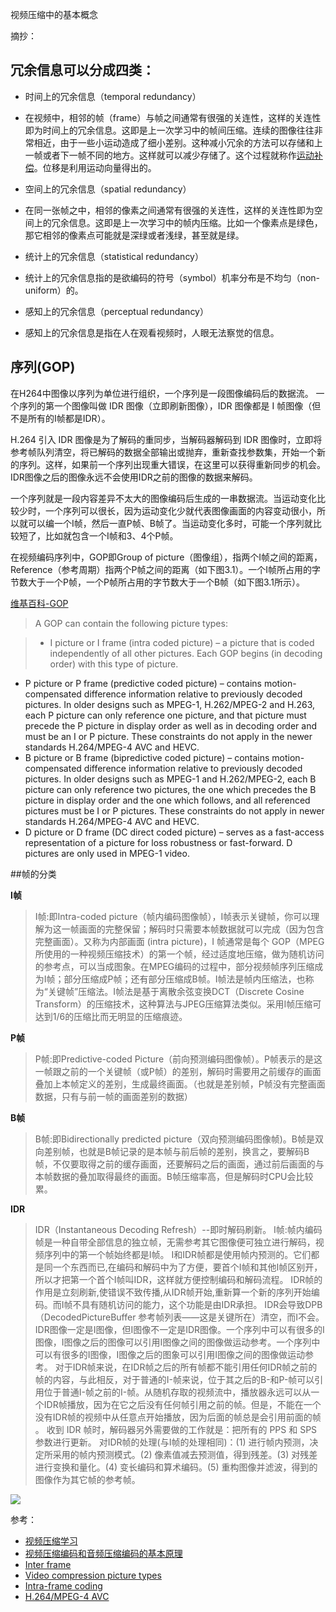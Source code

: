 视频压缩中的基本概念

摘抄：

## **冗余信息**可以分成四类：

- 时间上的冗余信息（temporal redundancy）
 - 在视频中，相邻的帧（frame）与帧之间通常有很强的关连性，这样的关连性即为时间上的冗余信息。这即是上一次学习中的帧间压缩。连续的图像往往非常相近，由于一些小运动造成了细小差别。这种减小冗余的方法可以存储和上一帧或者下一帧不同的地方。这样就可以减少存储了。这个过程就称作[运动补偿](https://en.wikipedia.org/wiki/Motion_compensation)。位移是利用运动向量得出的。

- 空间上的冗余信息（spatial redundancy）
 - 在同一张帧之中，相邻的像素之间通常有很强的关连性，这样的关连性即为空间上的冗余信息。这即是上一次学习中的帧内压缩。比如一个像素点是绿色，那它相邻的像素点可能就是深绿或者浅绿，甚至就是绿。

- 统计上的冗余信息（statistical redundancy）
 - 统计上的冗余信息指的是欲编码的符号（symbol）机率分布是不均匀（non-uniform）的。

- 感知上的冗余信息（perceptual redundancy）
 - 感知上的冗余信息是指在人在观看视频时，人眼无法察觉的信息。

## 序列(GOP)


在H264中图像以序列为单位进行组织，一个序列是一段图像编码后的数据流。
一个序列的第一个图像叫做 IDR 图像（立即刷新图像），IDR 图像都是 I 帧图像（但不是所有的I帧都是IDR）。

H.264 引入 IDR 图像是为了解码的重同步，当解码器解码到 IDR 图像时，立即将参考帧队列清空，将已解码的数据全部输出或抛弃，重新查找参数集，开始一个新的序列。这样，如果前一个序列出现重大错误，在这里可以获得重新同步的机会。IDR图像之后的图像永远不会使用IDR之前的图像的数据来解码。

一个序列就是一段内容差异不太大的图像编码后生成的一串数据流。当运动变化比较少时，一个序列可以很长，因为运动变化少就代表图像画面的内容变动很小，所以就可以编一个I帧，然后一直P帧、B帧了。当运动变化多时，可能一个序列就比较短了，比如就包含一个I帧和3、4个P帧。

在视频编码序列中，GOP即Group of picture（图像组），指两个I帧之间的距离，Reference（参考周期）指两个P帧之间的距离（如下图3.1）。一个I帧所占用的字节数大于一个P帧，一个P帧所占用的字节数大于一个B帧（如下图3.1所示）。

[维基百科-GOP](https://en.wikipedia.org/wiki/Group_of_pictures)
>A GOP can contain the following picture types:

>- I picture or I frame (intra coded picture) – a picture that is coded independently of all other pictures. Each GOP begins (in decoding order) with this type of picture.
- P picture or P frame (predictive coded picture) – contains motion-compensated difference information relative to previously decoded pictures. In older designs such as MPEG-1, H.262/MPEG-2 and H.263, each P picture can only reference one picture, and that picture must precede the P picture in display order as well as in decoding order and must be an I or P picture. These constraints do not apply in the newer standards H.264/MPEG-4 AVC and HEVC.
- B picture or B frame (bipredictive coded picture) – contains motion-compensated difference information relative to previously decoded pictures. In older designs such as MPEG-1 and H.262/MPEG-2, each B picture can only reference two pictures, the one which precedes the B picture in display order and the one which follows, and all referenced pictures must be I or P pictures. These constraints do not apply in newer standards H.264/MPEG-4 AVC and HEVC.
- D picture or D frame (DC direct coded picture) – serves as a fast-access representation of a picture for loss robustness or fast-forward. D pictures are only used in MPEG-1 video.

##帧的分类

**I帧**

>I帧:即Intra-coded picture（帧内编码图像帧），I帧表示关键帧，你可以理解为这一帧画面的完整保留；解码时只需要本帧数据就可以完成（因为包含完整画面）。又称为内部画面 (intra picture)，I 帧通常是每个 GOP（MPEG 所使用的一种视频压缩技术）的第一个帧，经过适度地压缩，做为随机访问的参考点，可以当成图象。在MPEG编码的过程中，部分视频帧序列压缩成为I帧；部分压缩成P帧；还有部分压缩成B帧。I帧法是帧内压缩法，也称为“关键帧”压缩法。I帧法是基于离散余弦变换DCT（Discrete Cosine Transform）的压缩技术，这种算法与JPEG压缩算法类似。采用I帧压缩可达到1/6的压缩比而无明显的压缩痕迹。

**P帧**

>P帧:即Predictive-coded Picture（前向预测编码图像帧）。P帧表示的是这一帧跟之前的一个关键帧（或P帧）的差别，解码时需要用之前缓存的画面叠加上本帧定义的差别，生成最终画面。（也就是差别帧，P帧没有完整画面数据，只有与前一帧的画面差别的数据）

**B帧**

>B帧:即Bidirectionally predicted picture（双向预测编码图像帧)。B帧是双向差别帧，也就是B帧记录的是本帧与前后帧的差别，换言之，要解码B帧，不仅要取得之前的缓存画面，还要解码之后的画面，通过前后画面的与本帧数据的叠加取得最终的画面。B帧压缩率高，但是解码时CPU会比较累。

**IDR**

>IDR（Instantaneous Decoding Refresh）--即时解码刷新。
I帧:帧内编码帧是一种自带全部信息的独立帧，无需参考其它图像便可独立进行解码，视频序列中的第一个帧始终都是I帧。
I和IDR帧都是使用帧内预测的。它们都是同一个东西而已,在编码和解码中为了方便，要首个I帧和其他I帧区别开，所以才把第一个首个I帧叫IDR，这样就方便控制编码和解码流程。 IDR帧的作用是立刻刷新,使错误不致传播,从IDR帧开始,重新算一个新的序列开始编码。而I帧不具有随机访问的能力，这个功能是由IDR承担。 IDR会导致DPB（DecodedPictureBuffer 参考帧列表——这是关键所在）清空，而I不会。IDR图像一定是I图像，但I图像不一定是IDR图像。一个序列中可以有很多的I图像，I图像之后的图像可以引用I图像之间的图像做运动参考。一个序列中可以有很多的I图像，I图像之后的图象可以引用I图像之间的图像做运动参考。
对于IDR帧来说，在IDR帧之后的所有帧都不能引用任何IDR帧之前的帧的内容，与此相反，对于普通的I-帧来说，位于其之后的B-和P-帧可以引用位于普通I-帧之前的I-帧。从随机存取的视频流中，播放器永远可以从一个IDR帧播放，因为在它之后没有任何帧引用之前的帧。但是，不能在一个没有IDR帧的视频中从任意点开始播放，因为后面的帧总是会引用前面的帧 。
收到 IDR 帧时，解码器另外需要做的工作就是：把所有的 PPS 和 SPS 参数进行更新。
对IDR帧的处理(与I帧的处理相同)：(1) 进行帧内预测，决定所采用的帧内预测模式。(2) 像素值减去预测值，得到残差。(3) 对残差进行变换和量化。(4) 变长编码和算术编码。(5) 重构图像并滤波，得到的图像作为其它帧的参考帧。


![](http://images2015.cnblogs.com/blog/436758/201605/436758-20160528154007366-1402891828.png)

参考：

- [视频压缩学习](http://www.cnblogs.com/qcssmd/p/5537610.html)
- [视频压缩编码和音频压缩编码的基本原理](http://blog.csdn.net/leixiaohua1020/article/details/28114081)
- [Inter frame](https://en.wikipedia.org/wiki/Inter_frame)
- [Video compression picture types](https://en.wikipedia.org/wiki/Video_compression_picture_types#Intra-coded_.28I.29_frames.2Fslices_.28key_frames.29)
- [Intra-frame coding](https://en.wikipedia.org/wiki/Intra-frame_coding)
- [H.264/MPEG-4 AVC](https://en.wikipedia.org/wiki/H.264/MPEG-4_AVC)